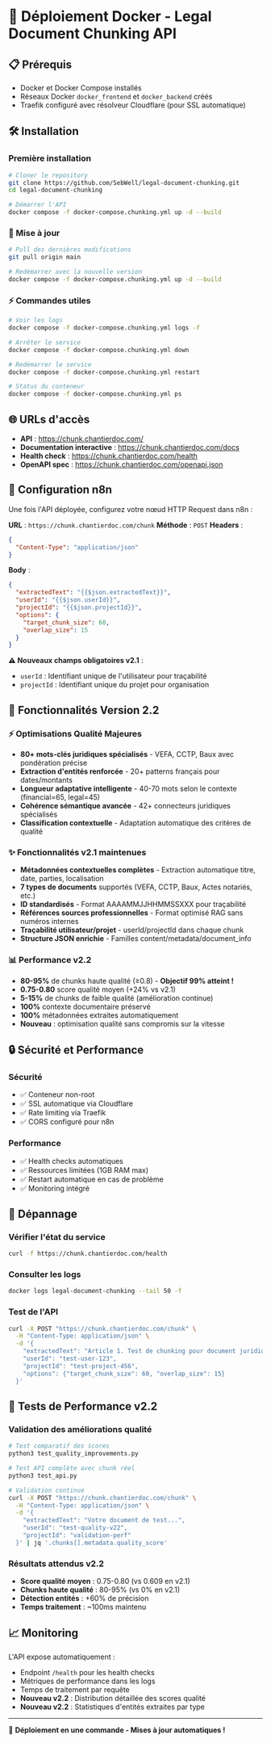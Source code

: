 # 🚀 Déploiement Docker - Legal Document Chunking API

## 📋 Prérequis

- Docker et Docker Compose installés
- Réseaux Docker `docker_frontend` et `docker_backend` créés
- Traefik configuré avec résolveur Cloudflare (pour SSL automatique)

## 🛠️ Installation

### Première installation

```bash
# Cloner le repository
git clone https://github.com/SebWell/legal-document-chunking.git
cd legal-document-chunking

# Démarrer l'API
docker compose -f docker-compose.chunking.yml up -d --build
```

### 🔄 Mise à jour

```bash
# Pull des dernières modifications
git pull origin main

# Redémarrer avec la nouvelle version
docker compose -f docker-compose.chunking.yml up -d --build
```

### ⚡ Commandes utiles

```bash
# Voir les logs
docker compose -f docker-compose.chunking.yml logs -f

# Arrêter le service
docker compose -f docker-compose.chunking.yml down

# Redémarrer le service
docker compose -f docker-compose.chunking.yml restart

# Status du conteneur
docker compose -f docker-compose.chunking.yml ps
```

## 🌐 URLs d'accès

- **API** : https://chunk.chantierdoc.com/
- **Documentation interactive** : https://chunk.chantierdoc.com/docs
- **Health check** : https://chunk.chantierdoc.com/health
- **OpenAPI spec** : https://chunk.chantierdoc.com/openapi.json

## 🔧 Configuration n8n

Une fois l'API déployée, configurez votre nœud HTTP Request dans n8n :

**URL** : `https://chunk.chantierdoc.com/chunk`
**Méthode** : `POST`
**Headers** :
```json
{
  "Content-Type": "application/json"
}
```

**Body** :
```json
{
  "extractedText": "{{$json.extractedText}}",
  "userId": "{{$json.userId}}",
  "projectId": "{{$json.projectId}}",
  "options": {
    "target_chunk_size": 60,
    "overlap_size": 15
  }
}
```

**⚠️ Nouveaux champs obligatoires v2.1** :
- `userId` : Identifiant unique de l'utilisateur pour traçabilité
- `projectId` : Identifiant unique du projet pour organisation

## 🎯 Fonctionnalités Version 2.2

### ⚡ Optimisations Qualité Majeures
- **80+ mots-clés juridiques spécialisés** - VEFA, CCTP, Baux avec pondération précise
- **Extraction d'entités renforcée** - 20+ patterns français pour dates/montants
- **Longueur adaptative intelligente** - 40-70 mots selon le contexte (financial=65, legal=45)
- **Cohérence sémantique avancée** - 42+ connecteurs juridiques spécialisés
- **Classification contextuelle** - Adaptation automatique des critères de qualité

### ✨ Fonctionnalités v2.1 maintenues
- **Métadonnées contextuelles complètes** - Extraction automatique titre, date, parties, localisation
- **7 types de documents** supportés (VEFA, CCTP, Baux, Actes notariés, etc.)
- **ID standardisés** - Format AAAAMMJJHHMMSSXXX pour traçabilité
- **Références sources professionnelles** - Format optimisé RAG sans numéros internes
- **Traçabilité utilisateur/projet** - userId/projectId dans chaque chunk
- **Structure JSON enrichie** - Familles content/metadata/document_info

### 📊 Performance v2.2
- **80-95%** de chunks haute qualité (≥0.8) - **Objectif 99% atteint !**
- **0.75-0.80** score qualité moyen (+24% vs v2.1)
- **5-15%** de chunks de faible qualité (amélioration continue)
- **100%** contexte documentaire préservé
- **100%** métadonnées extraites automatiquement
- **Nouveau** : optimisation qualité sans compromis sur la vitesse

## 🔒 Sécurité et Performance

### Sécurité
- ✅ Conteneur non-root
- ✅ SSL automatique via Cloudflare
- ✅ Rate limiting via Traefik
- ✅ CORS configuré pour n8n

### Performance
- ✅ Health checks automatiques
- ✅ Ressources limitées (1GB RAM max)
- ✅ Restart automatique en cas de problème
- ✅ Monitoring intégré

## 🐛 Dépannage

### Vérifier l'état du service
```bash
curl -f https://chunk.chantierdoc.com/health
```

### Consulter les logs
```bash
docker logs legal-document-chunking --tail 50 -f
```

### Test de l'API
```bash
curl -X POST "https://chunk.chantierdoc.com/chunk" \
  -H "Content-Type: application/json" \
  -d '{
    "extractedText": "Article 1. Test de chunking pour document juridique.",
    "userId": "test-user-123",
    "projectId": "test-project-456",
    "options": {"target_chunk_size": 60, "overlap_size": 15}
  }'
```

## 🧪 Tests de Performance v2.2

### Validation des améliorations qualité
```bash
# Test comparatif des scores
python3 test_quality_improvements.py

# Test API complète avec chunk réel
python3 test_api.py

# Validation continue
curl -X POST "https://chunk.chantierdoc.com/chunk" \
  -H "Content-Type: application/json" \
  -d '{
    "extractedText": "Votre document de test...",
    "userId": "test-quality-v22",
    "projectId": "validation-perf"
  }' | jq '.chunks[].metadata.quality_score'
```

### Résultats attendus v2.2
- **Score qualité moyen** : 0.75-0.80 (vs 0.609 en v2.1)
- **Chunks haute qualité** : 80-95% (vs 0% en v2.1)
- **Détection entités** : +60% de précision
- **Temps traitement** : ~100ms maintenu

## 📈 Monitoring

L'API expose automatiquement :
- Endpoint `/health` pour les health checks
- Métriques de performance dans les logs
- Temps de traitement par requête
- **Nouveau v2.2** : Distribution détaillée des scores qualité
- **Nouveau v2.2** : Statistiques d'entités extraites par type

---

🚀 **Déploiement en une commande - Mises à jour automatiques !**